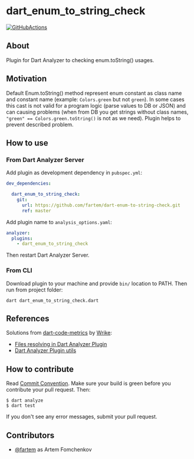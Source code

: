 # dart_enum_to_string_check

[![GitHubActions](https://github.com/fartem/dart-enum-to-string-check/workflows/Dart/badge.svg)](https://github.com/fartem/dart-enum-to-string-check/actions?query=workflow%3ADart)

## About

Plugin for Dart Analyzer to checking enum.toString() usages.

## Motivation

Default Enum.toString() method represent enum constant as class name and constant name (example: `Colors.green` but not `green`). In some cases this cast is not valid for a program logic (parse values to DB or JSON) and can causing problems (when from DB you get strings without class names, `"green" == Colors.green.toString()` is not as we need). Plugin helps to prevent described problem.

## How to use

### From Dart Analyzer Server

Add plugin as development dependency in `pubspec.yml`:

```yaml
dev_dependencies:

  dart_enum_to_string_check:
    git:
      url: https://github.com/fartem/dart-enum-to-string-check.git
      ref: master

```

Add plugin name to `analysis_options.yaml`:

```yaml
analyzer:
  plugins:
    - dart_enum_to_string_check
```

Then restart Dart Analyzer Server.

### From CLI

Download plugin to your machine and provide `bin/` location to PATH. Then run from project folder:

```shell
dart dart_enum_to_string_check.dart
```

## References

Solutions from [dart-code-metrics](https://github.com/wrike/dart-code-metrics) by [Wrike](https://github.com/wrike):
- [Files resolving in Dart Analyzer Plugin](https://github.com/fartem/dart-enum-to-string-check/blob/master/lib/src/analyzer_plugin/analyzer_plugin.dart)
- [Dart Analyzer Plugin utils](https://github.com/fartem/dart-enum-to-string-check/blob/master/lib/src/analyzer_plugin/analyzer_plugin_utils.dart)

## How to contribute

Read [Commit Convention](https://github.com/fartem/repository-rules/blob/master/commit-convention/COMMIT_CONVENTION.md). Make sure your build is green before you contribute your pull request. Then:

```shell
$ dart analyze
$ dart test
```

If you don't see any error messages, submit your pull request.

## Contributors

- [@fartem](https://github.com/fartem) as Artem Fomchenkov

